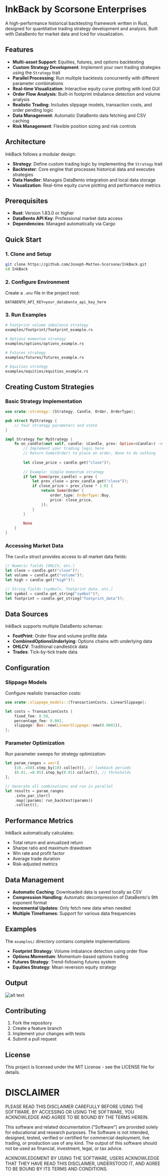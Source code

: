 # InkBack by Scorsone Enterprises

A high-performance historical backtesting framework written in Rust, designed for quantitative trading strategy development and analysis. Built with DataBento for market data and Iced for visualization.

## Features

- **Multi-asset Support**: Equities, futures, and options backtesting
- **Custom Strategy Development**: Implement your own trading strategies using the `Strategy` trait
- **Parallel Processing**: Run multiple backtests concurrently with different parameter combinations
- **Real-time Visualization**: Interactive equity curve plotting with Iced GUI
- **Order Flow Analysis**: Built-in footprint imbalance detection and volume analysis
- **Realistic Trading**: Includes slippage models, transaction costs, and order pending logic
- **Data Management**: Automatic DataBento data fetching and CSV caching
- **Risk Management**: Flexible position sizing and risk controls

## Architecture

InkBack follows a modular design:

- **Strategy**: Define custom trading logic by implementing the `Strategy` trait
- **Backtester**: Core engine that processes historical data and executes strategies
- **Data Handler**: Manages DataBento integration and local data storage
- **Visualization**: Real-time equity curve plotting and performance metrics

## Prerequisites

- **Rust**: Version 1.83.0 or higher
- **DataBento API Key**: Professional market data access
- **Dependencies**: Managed automatically via Cargo

## Quick Start

### 1. Clone and Setup

```bash
git clone https://github.com/Joseph-Matteo-Scorsone/InkBack.git
cd InkBack
```

### 2. Configure Environment

Create a `.env` file in the project root:

```env
DATABENTO_API_KEY=your_databento_api_key_here
```

### 3. Run Examples

```bash
# Footprint volume imbalance strategy
examples/footprint/footprint_example.rs

# Options momentum strategy  
examples/options/options_example.rs

# Futures strategy
examples/futures/futures_example.rs

# Equities strategy
examples/equities/equities_example.rs
```

## Creating Custom Strategies

### Basic Strategy Implementation

```rust
use crate::strategy::{Strategy, Candle, Order, OrderType};

pub struct MyStrategy {
    // Your strategy parameters and state
}

impl Strategy for MyStrategy {
    fn on_candle(&mut self, candle: &Candle, prev: Option<&Candle>) -> Option<Order> {
        // Implement your trading logic here
        // Return Some(Order) to place an order, None to do nothing
        
        let close_price = candle.get("close")?;
        
        // Example: Simple momentum strategy
        if let Some(prev_candle) = prev {
            let prev_close = prev_candle.get("close")?;
            if close_price > prev_close * 1.01 {
                return Some(Order {
                    order_type: OrderType::Buy,
                    price: close_price,
                });
            }
        }
        
        None
    }
}
```

### Accessing Market Data

The `Candle` struct provides access to all market data fields:

```rust
// Numeric fields (OHLCV, etc.)
let close = candle.get("close")?;
let volume = candle.get("volume")?;
let high = candle.get("high")?;

// String fields (symbols, footprint data, etc.)
let symbol = candle.get_string("symbol")?;
let footprint = candle.get_string("footprint_data")?;
```

## Data Sources

InkBack supports multiple DataBento schemas:

- **FootPrint**: Order flow and volume profile data
- **CombinedOptionsUnderlying**: Options chains with underlying data
- **OHLCV**: Traditional candlestick data
- **Trades**: Tick-by-tick trade data

## Configuration

### Slippage Models

Configure realistic transaction costs:

```rust
use crate::slippage_models::{TransactionCosts, LinearSlippage};

let costs = TransactionCosts {
    fixed_fee: 0.50,
    percentage_fee: 0.001,
    slippage: Box::new(LinearSlippage::new(0.0001)),
};
```

### Parameter Optimization

Run parameter sweeps for strategy optimization:

```rust
let param_ranges = vec![
    (10..=50).step_by(10).collect(), // lookback periods
    (0.01..=0.05).step_by(0.01).collect(), // thresholds
];

// Generate all combinations and run in parallel
let results = param_ranges
    .into_par_iter()
    .map(|params| run_backtest(params))
    .collect();
```

## Performance Metrics

InkBack automatically calculates:

- Total return and annualized return
- Sharpe ratio and maximum drawdown
- Win rate and profit factor
- Average trade duration
- Risk-adjusted metrics

## Data Management

- **Automatic Caching**: Downloaded data is saved locally as CSV
- **Compression Handling**: Automatic decompression of DataBento's 9th exponent format
- **Incremental Updates**: Only fetch new data when needed
- **Multiple Timeframes**: Support for various data frequencies

## Examples

The `examples/` directory contains complete implementations:

- **Footprint Strategy**: Volume imbalance detection using order flow
- **Options Momentum**: Momentum-based options trading
- **Futures Strategy**: Trend-following futures system
- **Equities Strategy**: Mean reversion equity strategy

## Output

![alt text](https://pbs.twimg.com/media/GwL7McvWgAAmqJa?format=png&name=large)

## Contributing

1. Fork the repository
2. Create a feature branch
3. Implement your changes with tests
4. Submit a pull request

## License

This project is licensed under the MIT License - see the LICENSE file for details.

# DISCLAIMER

PLEASE READ THIS DISCLAIMER CAREFULLY BEFORE USING THE SOFTWARE. BY ACCESSING OR USING THE SOFTWARE, YOU ACKNOWLEDGE AND AGREE TO BE BOUND BY THE TERMS HEREIN.

This software and related documentation ("Software") are provided solely for educational and research purposes. The Software is not intended, designed, tested, verified or certified for commercial deployment, live trading, or production use of any kind. The output of this software should not be used as financial, investment, legal, or tax advice.

ACKNOWLEDGMENT BY USING THE SOFTWARE, USERS ACKNOWLEDGE THAT THEY HAVE READ THIS DISCLAIMER, UNDERSTOOD IT, AND AGREE TO BE BOUND BY ITS TERMS AND CONDITIONS.
